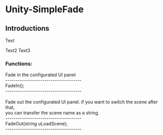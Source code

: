 # Unity-SimpleFade
<h2>Introductions</h2>
Text
<img src="https://user-images.githubusercontent.com/75275468/151568655-0cb12f7a-5a78-4d34-9625-80111bd49491.png" alt="">

Text2
Text3
</br>
<img src="https://user-images.githubusercontent.com/75275468/151570719-9c6464e6-5135-4dd9-a247-5ab20dbdfe2b.png" alt="">

<h3>Functions:</h3>
Fade in the configurated UI panel</br>
-------------------------------------</br>
FadeIn();</br>
-------------------------------------</br>
</br>
Fade out the configurated UI panel. if you want to switch the scene after that, </br>
you can transfer the scene name as a string.</br>
-------------------------------------</br>
FadeOut(string uLoadScene);</br>
-------------------------------------</br>
